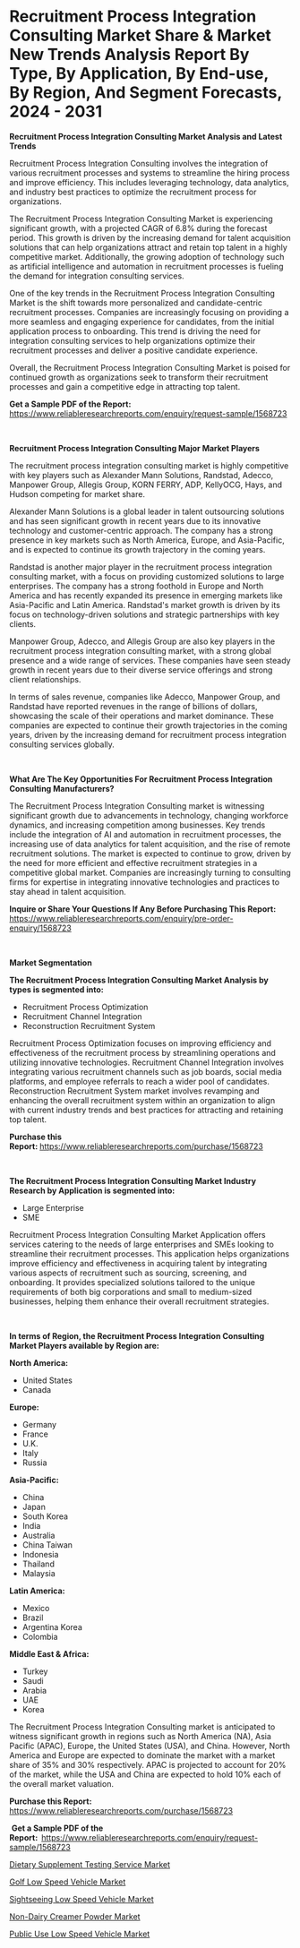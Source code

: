 <p><h1>Recruitment Process Integration Consulting Market Share & Market New Trends Analysis Report By Type, By Application, By End-use, By Region, And Segment Forecasts, 2024 - 2031</h1></p><p><strong>Recruitment Process Integration Consulting Market Analysis and Latest Trends</strong></p>
<p><p>Recruitment Process Integration Consulting involves the integration of various recruitment processes and systems to streamline the hiring process and improve efficiency. This includes leveraging technology, data analytics, and industry best practices to optimize the recruitment process for organizations.</p><p>The Recruitment Process Integration Consulting Market is experiencing significant growth, with a projected CAGR of 6.8% during the forecast period. This growth is driven by the increasing demand for talent acquisition solutions that can help organizations attract and retain top talent in a highly competitive market. Additionally, the growing adoption of technology such as artificial intelligence and automation in recruitment processes is fueling the demand for integration consulting services.</p><p>One of the key trends in the Recruitment Process Integration Consulting Market is the shift towards more personalized and candidate-centric recruitment processes. Companies are increasingly focusing on providing a more seamless and engaging experience for candidates, from the initial application process to onboarding. This trend is driving the need for integration consulting services to help organizations optimize their recruitment processes and deliver a positive candidate experience.</p><p>Overall, the Recruitment Process Integration Consulting Market is poised for continued growth as organizations seek to transform their recruitment processes and gain a competitive edge in attracting top talent.</p></p>
<p><strong>Get a Sample PDF of the Report:&nbsp;</strong> <a href="https://www.reliableresearchreports.com/enquiry/request-sample/1568723">https://www.reliableresearchreports.com/enquiry/request-sample/1568723</a></p>
<p>&nbsp;</p>
<p><strong>Recruitment Process Integration Consulting Major Market Players</strong></p>
<p><p>The recruitment process integration consulting market is highly competitive with key players such as Alexander Mann Solutions, Randstad, Adecco, Manpower Group, Allegis Group, KORN FERRY, ADP, KellyOCG, Hays, and Hudson competing for market share.</p><p>Alexander Mann Solutions is a global leader in talent outsourcing solutions and has seen significant growth in recent years due to its innovative technology and customer-centric approach. The company has a strong presence in key markets such as North America, Europe, and Asia-Pacific, and is expected to continue its growth trajectory in the coming years.</p><p>Randstad is another major player in the recruitment process integration consulting market, with a focus on providing customized solutions to large enterprises. The company has a strong foothold in Europe and North America and has recently expanded its presence in emerging markets like Asia-Pacific and Latin America. Randstad's market growth is driven by its focus on technology-driven solutions and strategic partnerships with key clients.</p><p>Manpower Group, Adecco, and Allegis Group are also key players in the recruitment process integration consulting market, with a strong global presence and a wide range of services. These companies have seen steady growth in recent years due to their diverse service offerings and strong client relationships.</p><p>In terms of sales revenue, companies like Adecco, Manpower Group, and Randstad have reported revenues in the range of billions of dollars, showcasing the scale of their operations and market dominance. These companies are expected to continue their growth trajectories in the coming years, driven by the increasing demand for recruitment process integration consulting services globally.</p></p>
<p>&nbsp;</p>
<p><strong>What Are The Key Opportunities For Recruitment Process Integration Consulting Manufacturers?</strong></p>
<p><p>The Recruitment Process Integration Consulting market is witnessing significant growth due to advancements in technology, changing workforce dynamics, and increasing competition among businesses. Key trends include the integration of AI and automation in recruitment processes, the increasing use of data analytics for talent acquisition, and the rise of remote recruitment solutions. The market is expected to continue to grow, driven by the need for more efficient and effective recruitment strategies in a competitive global market. Companies are increasingly turning to consulting firms for expertise in integrating innovative technologies and practices to stay ahead in talent acquisition.</p></p>
<p><strong>Inquire or Share Your Questions If Any Before Purchasing This Report:</strong> <a href="https://www.reliableresearchreports.com/enquiry/pre-order-enquiry/1568723">https://www.reliableresearchreports.com/enquiry/pre-order-enquiry/1568723</a></p>
<p>&nbsp;</p>
<p><strong>Market Segmentation</strong></p>
<p><strong>The Recruitment Process Integration Consulting Market Analysis by types is segmented into:</strong></p>
<p><ul><li>Recruitment Process Optimization</li><li>Recruitment Channel Integration</li><li>Reconstruction Recruitment System</li></ul></p>
<p><p>Recruitment Process Optimization focuses on improving efficiency and effectiveness of the recruitment process by streamlining operations and utilizing innovative technologies. Recruitment Channel Integration involves integrating various recruitment channels such as job boards, social media platforms, and employee referrals to reach a wider pool of candidates. Reconstruction Recruitment System market involves revamping and enhancing the overall recruitment system within an organization to align with current industry trends and best practices for attracting and retaining top talent.</p></p>
<p><strong>Purchase this Report:&nbsp;</strong><a href="https://www.reliableresearchreports.com/purchase/1568723">https://www.reliableresearchreports.com/purchase/1568723</a></p>
<p>&nbsp;</p>
<p><strong>The Recruitment Process Integration Consulting Market Industry Research by Application is segmented into:</strong></p>
<p><ul><li>Large Enterprise</li><li>SME</li></ul></p>
<p><p>Recruitment Process Integration Consulting Market Application offers services catering to the needs of large enterprises and SMEs looking to streamline their recruitment processes. This application helps organizations improve efficiency and effectiveness in acquiring talent by integrating various aspects of recruitment such as sourcing, screening, and onboarding. It provides specialized solutions tailored to the unique requirements of both big corporations and small to medium-sized businesses, helping them enhance their overall recruitment strategies.</p></p>
<p>&nbsp;</p>
<p><strong>In terms of Region, the Recruitment Process Integration Consulting Market Players available by Region are:</strong></p>
<p>
    <p> <strong> North America: </strong>
        <ul>
            <li>United States</li>
            <li>Canada</li>
        </ul>
        </p> 
    <p> <strong> Europe: </strong>
        <ul>
            <li>Germany</li>
            <li>France</li>
            <li>U.K.</li>
            <li>Italy</li>
            <li>Russia</li>
        </ul>
        </p> 
    <p> <strong> Asia-Pacific: </strong>
        <ul>
            <li>China</li>
            <li>Japan</li>
            <li>South Korea</li>
            <li>India</li>
            <li>Australia</li>
            <li>China Taiwan</li>
            <li>Indonesia</li>
            <li>Thailand</li>
            <li>Malaysia</li>
        </ul>
        </p> 
    <p> <strong> Latin America: </strong>
        <ul>
            <li>Mexico</li>
            <li>Brazil</li>
            <li>Argentina Korea</li>
            <li>Colombia</li>
        </ul>
        </p> 
    <p> <strong> Middle East & Africa: </strong>
        <ul>
            <li>Turkey</li>
            <li>Saudi</li>
            <li>Arabia</li>
            <li>UAE</li>
            <li>Korea</li>
        </ul>
    </p>
    </p>
<p><p>The Recruitment Process Integration Consulting market is anticipated to witness significant growth in regions such as North America (NA), Asia Pacific (APAC), Europe, the United States (USA), and China. However, North America and Europe are expected to dominate the market with a market share of 35% and 30% respectively. APAC is projected to account for 20% of the market, while the USA and China are expected to hold 10% each of the overall market valuation.</p></p>
<p><strong>Purchase this Report: </strong><a href="https://www.reliableresearchreports.com/purchase/1568723">https://www.reliableresearchreports.com/purchase/1568723</a></p>
<p>&nbsp;<strong>Get a Sample PDF of the Report:&nbsp;&nbsp;</strong><a href="https://www.reliableresearchreports.com/enquiry/request-sample/1568723">https://www.reliableresearchreports.com/enquiry/request-sample/1568723</a></p>
<p><strong></strong></p>
<p><p><a href="https://github.com/AKSHATREPORTPRIME/Market-Research-Report-List-3/blob/main/dietary-supplement-testing-service-market.md">Dietary Supplement Testing Service Market</a></p><p><a href="https://github.com/mancsybtousav/Market-Research-Report-List-1/blob/main/golf-low-speed-vehicle-market.md">Golf Low Speed Vehicle Market</a></p><p><a href="https://github.com/josesg55/Market-Research-Report-List-1/blob/main/sightseeing-low-speed-vehicle-market.md">Sightseeing Low Speed Vehicle Market</a></p><p><a href="https://github.com/indrystar/Market-Research-Report-List-2/blob/main/non-dairy-creamer-powder-market.md">Non-Dairy Creamer Powder Market</a></p><p><a href="https://github.com/indrystar/Market-Research-Report-List-2/blob/main/public-use-low-speed-vehicle-market.md">Public Use Low Speed Vehicle Market</a></p></p>